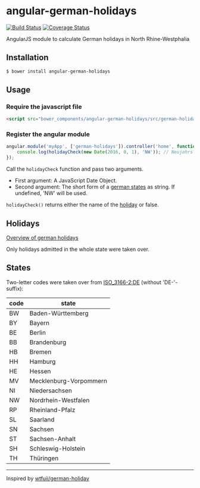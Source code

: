 # angular-german-holidays

[![Build Status](https://api.travis-ci.org/creios/angular-german-holidays.svg?branch=master)](https://travis-ci.org/creios/angular-german-holidays)
[![Coverage Status](https://coveralls.io/repos/github/creios/angular-german-holidays/badge.svg?branch=master)](https://coveralls.io/github/creios/angular-german-holidays?branch=master)

AngularJS module to calculate German holidays in North Rhine-Westphalia

## Installation

```sh
$ bower install angular-german-holidays
```
## Usage

### Require the javascript file

```html
<script src="bower_components/angular-german-holidays/src/german-holidays.js"></script>
```

### Register the angular module

```js
angular.module('myApp', ['german-holidays']).controller('home', function (holidayCheck) {
    console.log(holidayCheck(new Date(2016, 0, 1), 'NW')); // Neujahrstag
});
```

Call the ```holidayCheck``` function and pass two arguments.
* First argument: A JavaScript Date Object.
* Second argument: The short form of a [german states](#states) as string. If undefined, 'NW' will be used.

`holidayCheck()` returns either the name of the [holiday](#holidays) or false.

## Holidays 

[Overview of german holidays](https://de.wikipedia.org/wiki/Gesetzliche_Feiertage_in_Deutschland#.C3.9Cbersicht_aller_gesetzlichen_Feiertage)

Only holidays admitted in the whole state were taken over. 

## States 

Two-letter codes were taken over from [ISO_3166-2:DE](https://de.wikipedia.org/wiki/ISO_3166-2:DE) (without 'DE-'-suffix):

|code | state
|--- | ---
|BW | Baden-Württemberg
|BY | Bayern
|BE | Berlin
|BB | Brandenburg
|HB | Bremen
|HH | Hamburg
|HE | Hessen
|MV | Mecklenburg-Vorpommern
|NI | Niedersachsen
|NW | Nordrhein-Westfalen
|RP | Rheinland-Pfalz
|SL | Saarland
|SN | Sachsen
|ST | Sachsen-Anhalt
|SH | Schleswig-Holstein
|TH | Thüringen

---

Inspired by [wtfuii/german-holiday](https://github.com/wtfuii/german-holiday)
